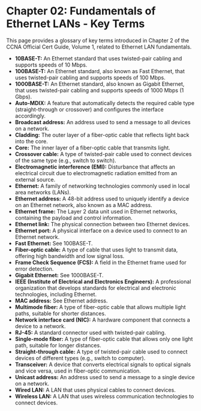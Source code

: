 # Chapter 02: Fundamentals of Ethernet LANs - Key Terms

This page provides a glossary of key terms introduced in Chapter 2 of the CCNA Official Cert Guide, Volume 1, related to Ethernet LAN fundamentals.

* **10BASE-T:** An Ethernet standard that uses twisted-pair cabling and supports speeds of 10 Mbps.
* **100BASE-T:** An Ethernet standard, also known as Fast Ethernet, that uses twisted-pair cabling and supports speeds of 100 Mbps.
* **1000BASE-T:** An Ethernet standard, also known as Gigabit Ethernet, that uses twisted-pair cabling and supports speeds of 1000 Mbps (1 Gbps).
* **Auto-MDIX:** A feature that automatically detects the required cable type (straight-through or crossover) and configures the interface accordingly.
* **Broadcast address:** An address used to send a message to all devices on a network.
* **Cladding:** The outer layer of a fiber-optic cable that reflects light back into the core.
* **Core:** The inner layer of a fiber-optic cable that transmits light.
* **Crossover cable:** A type of twisted-pair cable used to connect devices of the same type (e.g., switch to switch).
* **Electromagnetic interference (EMI):** Disturbance that affects an electrical circuit due to electromagnetic radiation emitted from an external source.
* **Ethernet:** A family of networking technologies commonly used in local area networks (LANs).
* **Ethernet address:** A 48-bit address used to uniquely identify a device on an Ethernet network, also known as a MAC address.
* **Ethernet frame:** The Layer 2 data unit used in Ethernet networks, containing the payload and control information.
* **Ethernet link:** The physical connection between two Ethernet devices.
* **Ethernet port:** A physical interface on a device used to connect to an Ethernet network.
* **Fast Ethernet:**  See 100BASE-T.
* **Fiber-optic cable:** A type of cable that uses light to transmit data, offering high bandwidth and low signal loss.
* **Frame Check Sequence (FCS):** A field in the Ethernet frame used for error detection.
* **Gigabit Ethernet:** See 1000BASE-T.
* **IEEE (Institute of Electrical and Electronics Engineers):** A professional organization that develops standards for electrical and electronic technologies, including Ethernet.
* **MAC address:**  See Ethernet address.
* **Multimode fiber:** A type of fiber-optic cable that allows multiple light paths, suitable for shorter distances.
* **Network interface card (NIC):** A hardware component that connects a device to a network.
* **RJ-45:** A standard connector used with twisted-pair cabling.
* **Single-mode fiber:** A type of fiber-optic cable that allows only one light path, suitable for longer distances.
* **Straight-through cable:** A type of twisted-pair cable used to connect devices of different types (e.g., switch to computer).
* **Transceiver:** A device that converts electrical signals to optical signals and vice versa, used in fiber-optic communication.
* **Unicast address:** An address used to send a message to a single device on a network.
* **Wired LAN:** A LAN that uses physical cables to connect devices.
* **Wireless LAN:** A LAN that uses wireless communication technologies to connect devices.
